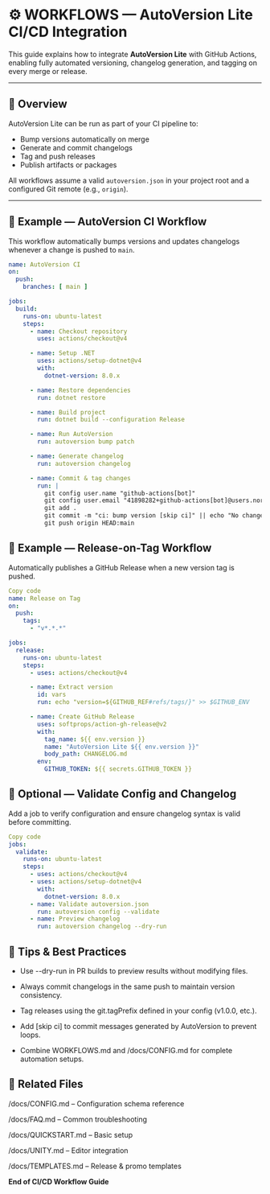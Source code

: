 # ⚙️ WORKFLOWS — AutoVersion Lite CI/CD Integration

This guide explains how to integrate **AutoVersion Lite** with GitHub Actions, enabling fully automated versioning, changelog generation, and tagging on every merge or release.

---

## 🧩 Overview

AutoVersion Lite can be run as part of your CI pipeline to:

- Bump versions automatically on merge  
- Generate and commit changelogs  
- Tag and push releases  
- Publish artifacts or packages

All workflows assume a valid `autoversion.json` in your project root and a configured Git remote (e.g., `origin`).

---

## 🚀 Example — AutoVersion CI Workflow

This workflow automatically bumps versions and updates changelogs whenever a change is pushed to `main`.

```yaml
name: AutoVersion CI
on:
  push:
    branches: [ main ]

jobs:
  build:
    runs-on: ubuntu-latest
    steps:
      - name: Checkout repository
        uses: actions/checkout@v4

      - name: Setup .NET
        uses: actions/setup-dotnet@v4
        with:
          dotnet-version: 8.0.x

      - name: Restore dependencies
        run: dotnet restore

      - name: Build project
        run: dotnet build --configuration Release

      - name: Run AutoVersion
        run: autoversion bump patch

      - name: Generate changelog
        run: autoversion changelog

      - name: Commit & tag changes
        run: |
          git config user.name "github-actions[bot]"
          git config user.email "41898282+github-actions[bot]@users.noreply.github.com"
          git add .
          git commit -m "ci: bump version [skip ci]" || echo "No changes to commit"
          git push origin HEAD:main
```

## 🧾 Example — Release-on-Tag Workflow

Automatically publishes a GitHub Release when a new version tag is pushed.

```yaml
Copy code
name: Release on Tag
on:
  push:
    tags:
      - "v*.*.*"

jobs:
  release:
    runs-on: ubuntu-latest
    steps:
      - uses: actions/checkout@v4

      - name: Extract version
        id: vars
        run: echo "version=${GITHUB_REF#refs/tags/}" >> $GITHUB_ENV

      - name: Create GitHub Release
        uses: softprops/action-gh-release@v2
        with:
          tag_name: ${{ env.version }}
          name: "AutoVersion Lite ${{ env.version }}"
          body_path: CHANGELOG.md
        env:
          GITHUB_TOKEN: ${{ secrets.GITHUB_TOKEN }}
```

## 🧪 Optional — Validate Config and Changelog

Add a job to verify configuration and ensure changelog syntax is valid before committing.

```yaml
Copy code
jobs:
  validate:
    runs-on: ubuntu-latest
    steps:
      - uses: actions/checkout@v4
      - uses: actions/setup-dotnet@v4
        with:
          dotnet-version: 8.0.x
      - name: Validate autoversion.json
        run: autoversion config --validate
      - name: Preview changelog
        run: autoversion changelog --dry-run
```

## 🧠 Tips & Best Practices

- Use --dry-run in PR builds to preview results without modifying files.

- Always commit changelogs in the same push to maintain version consistency.

- Tag releases using the git.tagPrefix defined in your config (v1.0.0, etc.).

- Add [skip ci] to commit messages generated by AutoVersion to prevent loops.

- Combine WORKFLOWS.md and /docs/CONFIG.md for complete automation setups.

## 📁 Related Files

/docs/CONFIG.md – Configuration schema reference

/docs/FAQ.md – Common troubleshooting

/docs/QUICKSTART.md – Basic setup

/docs/UNITY.md – Editor integration

/docs/TEMPLATES.md – Release & promo templates

**End of CI/CD Workflow Guide**